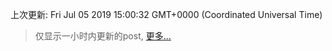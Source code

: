 
  
 上次更新: Fri Jul 05 2019 15:00:32 GMT+0000 (Coordinated Universal Time) 

 > 仅显示一小时内更新的post, [更多...](screenshots/)
  